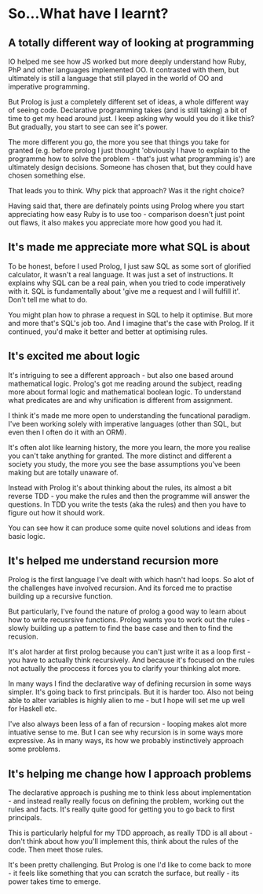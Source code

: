 # So...What have I learnt?

## A totally different way of looking at programming

IO helped me see how JS worked but more deeply understand how Ruby, PhP and other languages implemented OO. It contrasted with them, but ultimately is still a language that still played in the world of OO and imperative programming.

But Prolog is just a completely different set of ideas, a whole different way of seeing code. Declarative programming takes (and is still taking) a bit of time to get my head around just. I keep asking why would you do it like this? But gradually, you start to see can see it's power.

The more different you go, the more you see that things you take for granted (e.g. before prolog I just thought 'obviously I have to explain to the programme how to solve the problem - that's just what programming is') are ultimately design decisions. Someone has chosen that, but they could have chosen something else. 

That leads you to think. Why pick that approach? Was it the right choice? 

Having said that, there are definately points using Prolog where you start appreciating how easy Ruby is to use too - comparison doesn't just point out flaws, it also makes you appreciate more how good you had it. 

## It's made me appreciate more what SQL is about

To be honest, before I used Prolog, I just saw SQL as some sort of glorified calculator, it wasn't a real language. It was just a set of instructions. It explains why SQL can be a real pain, when you tried to code imperatively with it. SQL is fundamentally about 'give me a request and I will fulfill it'. Don't tell me what to do.

You might plan how to phrase a request in SQL to help it optimise. But more and more that's SQL's job too. And I imagine that's the case with Prolog. If it continued, you'd make it better and better at optimising rules.

## It's excited me about logic

It's intriguing to see a different approach - but also one based around mathematical logic. Prolog's got me reading around the subject, reading more about formal logic and mathematical boolean logic. To understand what predicates are and why unification is different from assignment.

I think it's made me more open to understanding the funcational paradigm. I've been working solely with imperative languages (other than SQL, but even then I often do it with an ORM).

It's often alot like learning history, the more you learn, the more you realise you can't take anything for granted. The more distinct and different a society you study, the more you see the base assumptions you've been making but are totally unaware of.

Instead with Prolog it's about thinking about the rules, its almost a bit reverse TDD - you make the rules and then the programme will answer the questions. In TDD you write the tests (aka the rules) and then you have to figure out how it should work.

You can see how it can produce some quite novel solutions and ideas from basic logic.

## It's helped me understand recursion more

Prolog is the first language I've dealt with which hasn't had loops. So alot of the challenges have involved recursion. And its forced me to practise building up a recursive function.

But particularly, I've found the nature of prolog a good way to learn about how to write recusrsive functions. Prolog wants you to work out the rules - slowly building up a pattern to find the base case and then to find the recusion.

It's alot harder at first prolog because you can't just write it as a loop first - you have to actually think recursively. And because it's focused on the rules not actually the proccess it forces you to clarify your thinking alot more.

In many ways I find the declarative way of defining recursion in some ways simpler. It's going back to first principals. But it is harder too. Also not being able to alter variables is highly alien to me - but I hope will set me up well for Haskell etc.

I've also always been less of a fan of recursion - looping makes alot more intuative sense to me. But I can see why recursion is in some ways more expressive. As in many ways, its how we probably instinctively approach some problems.

## It's helping me change how I approach problems

The declarative approach is pushing me to think less about implementation - and instead really really focus on defining the problem, working out the rules and facts. It's really quite good for getting you to go back to first principals.

This is particularly helpful for my TDD approach, as really TDD is all about - don't think about how you'll implement this, think about the rules of the code. Then meet those rules.

It's been pretty challenging. But Prolog is one I'd like to come back to more - it feels like something that you can scratch the surface, but really - its power takes time to emerge.
